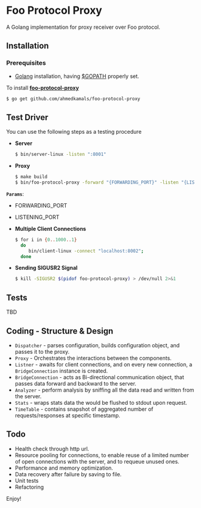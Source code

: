 Foo Protocol Proxy
===========

A Golang implementation for proxy receiver over Foo protocol.

Installation
-------------

### Prerequisites

* [Golang][1] installation, having [$GOPATH][2] properly set.

To install [**foo-protocol-proxy**](https://github.com/ahmedkamals/foo-protocol-proxy)

```bash
$ go get github.com/ahmedkamals/foo-protocol-proxy
```

Test Driver
-----------

You can use the following steps as a testing procedure

  * **Server**
    ```bash
    $ bin/server-linux -listen ":8001"
    ```

  * **Proxy**
    ```bash
    $ make build
    $ bin/foo-protocol-proxy -forward "{FORWARDING_PORT}" -listen "{LISTENING_PORT}"
    ```
    
**`Params`**:
   * FORWARDING_PORT
   * LISTENING_PORT
          
  * **Multiple Client Connections**
    ```bash
    $ for i in {0..1000..1}
      do 
         bin/client-linux -connect "localhost:8002";
      done
    ```

  * **Sending SIGUSR2 Signal**
      
    ```bash
    $ kill -SIGUSR2 $(pidof foo-protocol-proxy) > /dev/null 2>&1
    ```

## Tests
TBD

## Coding - __Structure & Design__
* `Dispatcher` - parses configuration, builds configuration object,
and passes it to the proxy.
* `Proxy` - Orchestrates the interactions between the components. 
* `Listner` - awaits for client connections, and on every new connection, 
a `BridgeConnection` instance is created.
* `BridgeConnection` - acts as Bi-directional communication object, that
passes data forward and backward to the server.
* `Analyzer` - perform analysis by sniffing all the data read and written from the server.
* `Stats` - wraps stats data the would be flushed to stdout upon request.
* `TimeTable` - contains snapshot of aggregated number of requests/responses at specific timestamp.
  
## Todo
   - Health check through http url.
   - Resource pooling for connections, to enable reuse of a limited number of open connections with the server,
     and to requeue unused ones.
   - Performance and memory optimization.
   - Data recovery after failure by saving to file.
   - Unit tests
   - Refactoring

Enjoy!

[1]: https://golang.org/dl/
[2]: https://golang.org/doc/install
